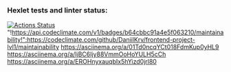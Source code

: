 ### Hexlet tests and linter status:
[![Actions Status](https://github.com/DaniilKrv/frontend-project-lvl1/workflows/hexlet-check/badge.svg)](https://github.com/DaniilKrv/frontend-project-lvl1/actions)
"!https://api.codeclimate.com/v1/badges/b64cbbc91a4e5f063210/maintainability!":https://codeclimate.com/github/DaniilKrv/frontend-project-lvl1/maintainability
https://asciinema.org/a/01Td0ncqYCt018FdmKup0yHL9
https://asciinema.org/a/ljBC6Ijy88VmmOoHoYULH5cCh
 https://asciinema.org/a/EROHnyxauqbIx5hYizd0jrl80